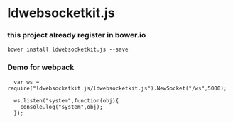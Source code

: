 # ldwebsocketkit.js
### this project already register in bower.io
```
bower install ldwebsocketkit.js --save
```

### Demo for webpack
```
  var ws = require("ldwebsocketkit.js/ldwebsocketkit.js").NewSocket("/ws",5000);

  ws.listen("system",function(obj){
    console.log("system",obj);
  });
```
